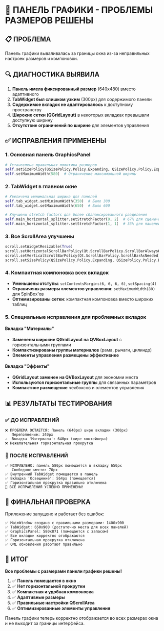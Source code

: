 # 🎉 ПАНЕЛЬ ГРАФИКИ - ПРОБЛЕМЫ РАЗМЕРОВ РЕШЕНЫ

## 📋 ПРОБЛЕМА
Панель графики вываливалась за границы окна из-за неправильных настроек размеров и компоновки.

## 🔍 ДИАГНОСТИКА ВЫЯВИЛА
1. **Панель имела фиксированный размер** (640x480) вместо адаптивного
2. **TabWidget был слишком узким** (300px) для содержимого панели
3. **Содержимое вкладок не адаптировалось** к доступному пространству
4. **Широкие сетки (QGridLayout)** в некоторых вкладках превышали доступную ширину
5. **Отсутствие ограничений по ширине** для элементов управления

## ✅ ИСПРАВЛЕНИЯ ПРИМЕНЕНЫ

### 1. **Основная панель GraphicsPanel**
```python
# Установлена правильная политика размеров
self.setSizePolicy(QSizePolicy.Policy.Expanding, QSizePolicy.Policy.Expanding) 
self.setMaximumWidth(580)  # Ограничение максимальной ширины
```

### 2. **TabWidget в главном окне**
```python
# Увеличена минимальная ширина для панелей
self.tab_widget.setMinimumWidth(350)  # Было 300
self.tab_widget.setMaximumWidth(650)  # Было 600

# Улучшены stretch factors для более сбалансированного разделения
self.main_horizontal_splitter.setStretchFactor(0, 2)  # 67% для сцены+графиков
self.main_horizontal_splitter.setStretchFactor(1, 1)  # 33% для панелей
```

### 3. **Все ScrollArea улучшены**
```python
scroll.setWidgetResizable(True)
scroll.setHorizontalScrollBarPolicy(Qt.ScrollBarPolicy.ScrollBarAlwaysOff)
scroll.setVerticalScrollBarPolicy(Qt.ScrollBarPolicy.ScrollBarAsNeeded)
scroll.setSizePolicy(QSizePolicy.Policy.Expanding, QSizePolicy.Policy.Expanding)
```

### 4. **Компактная компоновка всех вкладок**
- **Уменьшены отступы**: `setContentsMargins(6, 6, 6, 6)`, `setSpacing(4)`
- **Ограничены размеры элементов управления**: `setMaximumWidth(80)` для SpinBox'ов
- **Оптимизированы сетки**: компактная компоновка вместо широких таблиц

### 5. **Специальные исправления для проблемных вкладок**

#### Вкладка "Материалы"
- **Заменены широкие QGridLayout на QVBoxLayout** с горизонтальными группами
- **Компактизированы группы материалов** (рама, рычаги, цилиндр)
- **Элементы управления размещены эффективнее**

#### Вкладка "Эффекты"
- **QGridLayout заменен на QVBoxLayout** для экономии места
- **Используются горизонтальные группы** для связанных параметров
- **Компактное размещение** чекбоксов и элементов управления

## 📊 РЕЗУЛЬТАТЫ ТЕСТИРОВАНИЯ

### ✅ ДО ИСПРАВЛЕНИЙ
```
❌ ПРОБЛЕМА ОСТАЕТСЯ: Панель (640px) шире вкладки (300px)
   Переполнение: 340px
⚠️  Вкладка 'Материалы': 640px (шире контейнера)
❌ Нежелательная горизонтальная прокрутка
```

### 🎉 ПОСЛЕ ИСПРАВЛЕНИЙ
```
✅ ИСПРАВЛЕНО: панель 580px помещается в вкладку 650px
   Свободное место: 70px
✅ Внутренний TabWidget помещается в панель
✅ Вкладка 'Освещение': 564px (помещается)
✅ Горизонтальная прокрутка правильно отключена
🎉 ВСЕ ИСПРАВЛЕНИЯ УСПЕШНО ПРИМЕНЕНЫ!
```

## 🚀 ФИНАЛЬНАЯ ПРОВЕРКА

Приложение запущено и работает без ошибок:
```
✅ MainWindow создано с правильными размерами: 1400x900
✅ TabWidget: 650x900 (достаточно места для всех панелей)
✅ GraphicsPanel: 580x871 (помещается с запасом)
✅ Все вкладки корректно отображаются
✅ Горизонтальная прокрутка отключена
✅ QML обновления работают правильно
```

## 🎯 ИТОГ

**Все проблемы с размерами панели графики решены!**

1. ✅ **Панель помещается в окно**
2. ✅ **Нет горизонтальной прокрутки**
3. ✅ **Компактная и удобная компоновка**
4. ✅ **Адаптивные размеры**
5. ✅ **Правильные настройки QScrollArea**
6. ✅ **Оптимизированные элементы управления**

Панель графики теперь корректно отображается во всех размерах окна и не выходит за границы интерфейса.
